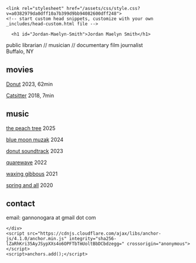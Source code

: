 
<!DOCTYPE html>
<html lang="en-US">
  <head>
    <meta charset="UTF-8">
    <meta http-equiv="X-UA-Compatible" content="IE=edge">
    <meta name="viewport" content="width=device-width, initial-scale=1">

<!-- Begin Jekyll SEO tag v2.8.0 -->
<title>Jordan Maelyn Smith</title>
<meta name="generator" content="Jekyll v3.10.0" />
<meta property="og:title" content="Jordan Maelyn Smith" />
<meta property="og:locale" content="en_US" />
<link rel="canonical" href="https://RectangularEye.github.io/" />
<meta property="og:url" content="https://RectangularEye.github.io/" />
<meta property="og:site_name" content="Jordan Maelyn Smith" />
<meta property="og:type" content="website" />
<meta name="twitter:card" content="summary" />
<script type="application/ld+json">
{"@context":"https://schema.org","@type":"WebSite","headline":"Jordan Maelyn Smith","name":"Jordan Maelyn Smith","url":"https://RectangularEye.github.io/"}</script>
<!-- End Jekyll SEO tag -->

    <link rel="stylesheet" href="/assets/css/style.css?v=a0382979da0dff10a7b399d9bb94082600dff248">
    <!-- start custom head snippets, customize with your own _includes/head-custom.html file -->

<!-- Setup Google Analytics -->



<!-- You can set your favicon here -->
<!-- link rel="shortcut icon" type="image/x-icon" href="/favicon.ico" -->

<!-- end custom head snippets -->

  </head>
  <body>
    <div class="container-lg px-3 my-5 markdown-body">  

      <h1 id="Jordan-Maelyn-Smith">Jordan Maelyn Smith</h1>
<p>public librarian // musician // documentary film journalist<br />
Buffalo, NY<br /></p>

<h2 id="movies">movies</h2>
<p><a href="https://vimeo.com/745910792">Donut</a>
2023, 62min</p>

<p><a href="https://vimeo.com/231801456">Catsitter</a>
2018, 7min</p>

<h2 id="music">music</h2>
<p><a href="https://colmkil.bandcamp.com/album/the-peach-tree">the peach tree</a> 2025</p>

<p><a href="https://colmkil.bandcamp.com/album/blue-moon-muzak">blue moon muzak</a>
2024</p>

<p><a href="https://colmkil.bandcamp.com/album/donut-ost">donut soundtrack</a>
2023</p>

<p><a href="https://colmkil.bandcamp.com/album/quarewave">quarewave</a>
2022</p>

<p><a href="https://colmkil.bandcamp.com/album/waxing-gibbous">waxing gibbous</a>
2021</p>

<p><a href="https://colmkil.bandcamp.com/album/spring-and-all">spring and all</a>
2020</p>

<h2 id="contact">contact</h2>
<p>email: gannonogara at gmail dot com</p>


      
    </div>
    <script src="https://cdnjs.cloudflare.com/ajax/libs/anchor-js/4.1.0/anchor.min.js" integrity="sha256-lZaRhKri35AyJSypXXs4o6OPFTbTmUoltBbDCbdzegg=" crossorigin="anonymous"></script>
    <script>anchors.add();</script>
  </body>
</html>
